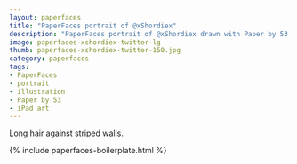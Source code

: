 ```yaml
---
layout: paperfaces
title: "PaperFaces portrait of @xShordiex"
description: "PaperFaces portrait of @xShordiex drawn with Paper by 53 on an iPad."
image: paperfaces-xshordiex-twitter-lg
thumb: paperfaces-xshordiex-twitter-150.jpg
category: paperfaces
tags: 
- PaperFaces
- portrait
- illustration
- Paper by 53
- iPad art
---
```


Long hair against striped walls.

{% include paperfaces-boilerplate.html %}